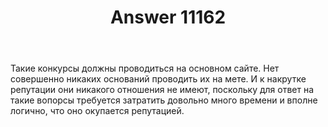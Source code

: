 ﻿---
title: "Answer 11162"
se.owner.user_id: 178988
se.owner.display_name: "Qwertiy"
se.owner.link: "https://ru.meta.stackoverflow.com/users/178988/qwertiy"
se.answer_id: 11162
se.question_id: 11159
se.post_type: answer
se.is_accepted: False
---
<p>Такие конкурсы должны проводиться на основном сайте. Нет совершенно никаких оснований проводить их на мете. И к накрутке репутации они никакого отношения не имеют, поскольку для ответ на такие вопорсы требуется затратить довольно много времени и вполне логично, что оно окупается репутацией.</p>
